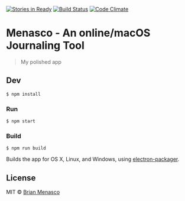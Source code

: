 [![Stories in Ready](https://badge.waffle.io/iammenasco/menasco-journal.png?label=ready&title=Ready)](https://waffle.io/iammenasco/menasco-journal)
[![Build Status](https://travis-ci.org/iammenasco/menasco-journal.svg?branch=master)](https://travis-ci.org/iammenasco/menasco-journal)
[![Code Climate](https://codeclimate.com/github/iammenasco/menasco-journal/badges/gpa.svg)](https://codeclimate.com/github/iammenasco/menasco-journal)

# Menasco - An online/macOS Journaling Tool

> My polished app


## Dev

```
$ npm install
```

### Run

```
$ npm start
```

### Build

```
$ npm run build
```

Builds the app for OS X, Linux, and Windows, using [electron-packager](https://github.com/maxogden/electron-packager).


## License

MIT © [Brian Menasco](https://codepen.io/iammenasco)
